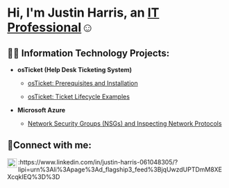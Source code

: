 
<h1>Hi, I'm Justin Harris, an <a href=https://www.linkedin.com/in/justin-harris-061048305/?lipi=urn%3Ali%3Apage%3Ad_flagship3_feed%3BjqUwzdUPTDmM8XEXcqkIEQ%3D%3D>IT Professional</a>☺</h1>

<h2>👨‍💻 Information Technology Projects:</h2>

- <b>osTicket (Help Desk Ticketing System)</b>
  - [osTicket: Prerequisites and Installation](https://github.com/Justin2092/osticket-prereqs)
    
  - [osTicket: Ticket Lifecycle Examples](https://github.com/Justin2092/osTicket---Ticket-Lifecycle)
- <b>Microsoft Azure</b>
  
  - [Network Security Groups (NSGs) and Inspecting Network Protocols](https://github.com/Justin2092/Network-Security-Groups-NSGs-and-Inspecting-Traffic-Between-Azure-Virtual-Machines)

<h2>🤳Connect with me:</h2>
<img align="left" alt="Josh | LinkedIn" width="22px" src="https://cdn.jsdelivr.net/npm/simple-icons@v3/icons/linkedin.svg" />:https://www.linkedin.com/in/justin-harris-061048305/?lipi=urn%3Ali%3Apage%3Ad_flagship3_feed%3BjqUwzdUPTDmM8XEXcqkIEQ%3D%3D
<!--

-->
